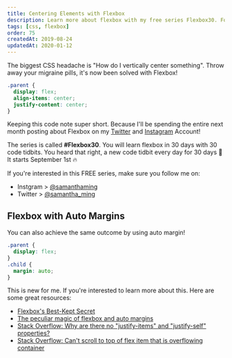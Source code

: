 ```yaml
---
title: Centering Elements with Flexbox
description: Learn more about flexbox with my free series Flexbox30. Follow my Twitter (@samantha_ming) or Instagram (@samanthaming) to catch it.
tags: [css, flexbox]
order: 75
createdAt: 2019-08-24
updatedAt: 2020-01-12
---
```


The biggest CSS headache is "How do I vertically center something". Throw away your migraine pills, it's now been solved with Flexbox!

```css
.parent {
  display: flex;
  align-items: center;
  justify-content: center;
}
```

Keeping this code note super short. Because I'll be spending the entire next month posting about Flexbox on my [Twitter](https://twitter.com/samantha_ming) and [Instagram](https://www.instagram.com/samanthaming/) Account!

The series is called **#Flexbox30**. You will learn flexbox in 30 days with 30 code tidbits. You heard that right, a new code tidbit every day for 30 days 💪 It starts September 1st 🔥

If you're interested in this FREE series, make sure you follow me on:

- Instgram > [@samanthaming](https://www.instagram.com/samanthaming/)
- Twitter > [@samantha_ming](https://twitter.com/samantha_ming)

## Flexbox with Auto Margins

You can also achieve the same outcome by using auto margin!

```css
.parent {
  display: flex;
}
.child {
  margin: auto;
}
```

This is new for me. If you're interested to learn more about this. Here are some great resources:

- [Flexbox's Best-Kept Secret](https://hackernoon.com/flexbox-s-best-kept-secret-bd3d892826b6)
- [The peculiar magic of flexbox and auto margins](https://css-tricks.com/the-peculiar-magic-of-flexbox-and-auto-margins/)
- [Stack Overflow: Why are there no "justify-items" and "justify-self" properties?](https://stackoverflow.com/questions/32551291/in-css-flexbox-why-are-there-no-justify-items-and-justify-self-properties/33856609#33856609)
- [Stack Overflow: Can't scroll to top of flex item that is overflowing container](https://stackoverflow.com/questions/33454533/cant-scroll-to-top-of-flex-item-that-is-overflowing-container)
